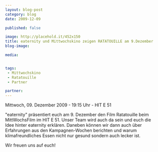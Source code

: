 ```yaml
---
layout: blog-post
category: blog
date: 2009-12-09

published: false

image: http://placehold.it/452x150
title: eaternity und Mittwochskino zeigen RATATOUILLE am 9.Dezember
blog-image: 

media:  


tags:
 - Mittwochskino
 - Ratatouille
 - Partner

partner: 
---
```


Mittwoch, 09. Dezember 2009 - 19:15 Uhr - HIT E 51

"eaternity" präsentiert euch am 9. Dezember den Film Ratatouille beim MittWochsFilm im HIT E 51. Unser Team wird auch da sein und euch die Idee hinter eaternity erklären. Daneben können wir dann auch über Erfahrungen aus den Kampagnen-Wochen berichten und warum klimafreundliches Essen nicht nur gesund sondern auch lecker ist.

Wir freuen uns auf euch!


